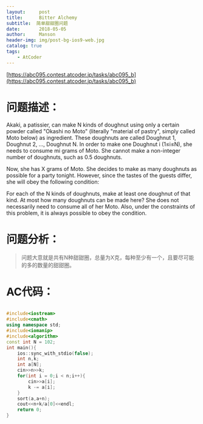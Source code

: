 ```yaml
---
layout:     post
title:      Bitter Alchemy
subtitle:  简单甜甜圈问题
date:       2018-05-05
author:     Manson
header-img: img/post-bg-ios9-web.jpg
catalog: true
tags:
    - AtCoder
---
```

[https://abc095.contest.atcoder.jp/tasks/abc095_b](https://abc095.contest.atcoder.jp/tasks/abc095_b)
# 问题描述：
Akaki, a patissier, can make N kinds of doughnut using only a certain powder called "Okashi no Moto" (literally "material of pastry", simply called Moto below) as ingredient. These doughnuts are called Doughnut 1, Doughnut 2, …, Doughnut N. In order to make one Doughnut i (1≤i≤N), she needs to consume mi grams of Moto. She cannot make a non-integer number of doughnuts, such as 0.5 doughnuts.

Now, she has X grams of Moto. She decides to make as many doughnuts as possible for a party tonight. However, since the tastes of the guests differ, she will obey the following condition:

For each of the N kinds of doughnuts, make at least one doughnut of that kind.
At most how many doughnuts can be made here? She does not necessarily need to consume all of her Moto. Also, under the constraints of this problem, it is always possible to obey the condition.

# 问题分析：
>问题大意就是共有N种甜甜圈，总量为X克，每种至少有一个，且要尽可能的多的数量的甜甜圈。


# AC代码：

```c++

#include<iostream>
#include<cmath>
using namespace std;
#include<iomanip>
#include<algorithm>
const int N = 102;
int main(){
	ios::sync_with_stdio(false);
	int n,k;
	int a[N];
	cin>>n>>k;
	for(int i = 0;i < n;i++){
		cin>>a[i];
		k -= a[i];
	}
	sort(a,a+n);
	cout<<n+k/a[0]<<endl;
	return 0;
}



```
	
